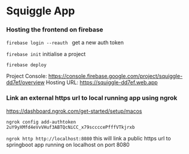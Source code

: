 # Squiggle App

### Hosting the frontend on firebase

`firebase login --reauth ` get a new auth token

`firebase init` initialise a project

`firebase deploy`

Project Console: https://console.firebase.google.com/project/squiggle-dd7ef/overview
Hosting URL: https://squiggle-dd7ef.web.app


### Link an external https url to local running app using ngrok

https://dashboard.ngrok.com/get-started/setup/macos

`ngrok config add-authtoken 2uY9yXMfd4eVvVHuf3ABTQcNiCC_x79sccccePfffVTkjrxb `

`ngrok http http://localhost:8080` this will link a public https url to springboot app running on localhost on port 8080
